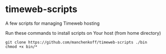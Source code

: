 # timeweb-scripts
A few scripts for managing Timeweb hosting

Run these commands to install scripts on Your host (from home directory)

```
git clone https://github.com/manchenkoff/timeweb-scripts ./bin
chmod +x bin/*
```
